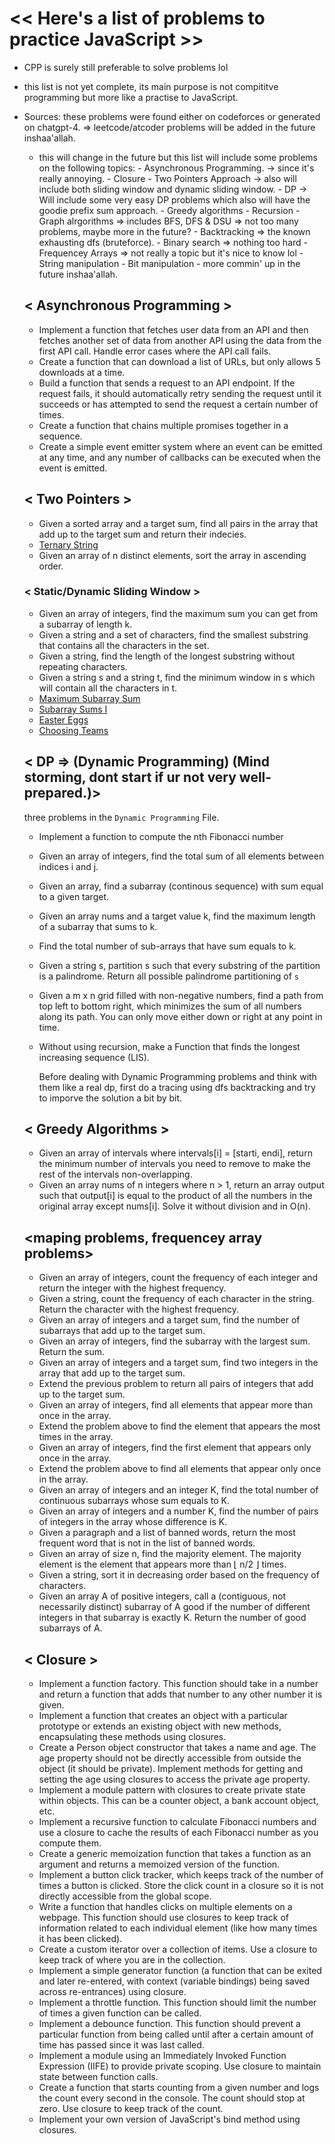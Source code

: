 # << Here's a list of problems to practice JavaScript >>  
- CPP is surely still preferable to solve problems lol
- this list is not yet complete, its main purpose is not compititve programming but more like a practise to JavaScript.
- Sources: these problems were found either on codeforces or generated on chatgpt-4. => leetcode/atcoder problems will be added in the future inshaa'allah.
  - this will change in the future but this list will include some problems on the following topics:
        - Asynchronous Programming. -> since it's really annoying.
        - Closure
        - Two Pointers Approach -> also will include both sliding window and dynamic sliding window.
        - DP -> Will include some very easy DP problems which also will have the goodie prefix sum approach.
        - Greedy algorithms
        - Recursion
        - Graph alrgorithms => includes BFS, DFS & DSU => not too many problems, maybe more in the future?
        - Backtracking => the known exhausting dfs (bruteforce).
        - Binary search => nothing too hard
        - Frequencey Arrays => not really a topic but it's nice to know lol
        - String manipulation
        - Bit manipulation
        - more commin' up in the future inshaa'allah.

  ## <  Asynchronous Programming >
  - Implement a function that fetches user data from an API and then fetches another set of data from another API using the data from the first API call. Handle error cases where the API call fails.
  - Create a function that can download a list of URLs, but only allows 5 downloads at a time.
  - Build a function that sends a request to an API endpoint. If the request fails, it should automatically retry sending the request until it succeeds or has attempted to send the request a certain number of times.
  - Create a function that chains multiple promises together in a sequence.
  - Create a simple event emitter system where an event can be emitted at any time, and any number of callbacks can be executed when the event is emitted.
 
  ## < Two Pointers >
  - Given a sorted array and a target sum, find all pairs in the array that add up to the target sum and return their indecies.
  - [Ternary String](https://codeforces.com/contest/1354/problem/B)
  - Given an array of n distinct elements, sort the array in ascending order.
  ### < Static/Dynamic Sliding Window >
  - Given an array of integers, find the maximum sum you can get from a subarray of length k.
  - Given a string and a set of characters, find the smallest substring that contains all the characters in the set.
  - Given a string, find the length of the longest substring without repeating characters.
  - Given a string s and a string t, find the minimum window in s which will contain all the characters in t.
  - [Maximum Subarray Sum](https://cses.fi/problemset/task/1643)
  - [Subarray Sums I](https://cses.fi/problemset/task/1660)
  - [Easter Eggs](https://codeforces.com/problemset/problem/78/B)
  - [Choosing Teams](https://codeforces.com/problemset/problem/432/A)

 
  ## < DP => (Dynamic Programming)  (Mind storming, dont start if ur not very well-prepared.)>
  three problems in the `Dynamic Programming` File.
  -  Implement a function to compute the nth Fibonacci number
  -  Given an array of integers, find the total sum of all elements between indices i and j.
  -  Given an array, find a subarray (continous sequence) with sum equal to a given target.
  -  Given an array nums and a target value k, find the maximum length of a subarray that sums to k.
  -  Find the total number of sub-arrays that have sum equals to k.
  - Given a string s, partition s such that every substring of the partition is a palindrome. Return all possible palindrome partitioning of `s`
  - Given a m x n grid filled with non-negative numbers, find a path from top left to bottom right, which minimizes the sum of all numbers along its path. You can only move either down or right at any point in time.
  - Without using recursion, make a Function that finds the longest increasing sequence (LIS).

    Before dealing with Dynamic Programming problems and think with them like a real dp, first do a tracing using dfs backtracking and try to imporve the solution a bit by bit.
 
  ## < Greedy Algorithms >
  - Given an array of intervals where intervals[i] = [starti, endi], return the minimum number of intervals you need to remove to make the rest of the intervals non-overlapping.
  - Given an array nums of n integers where n > 1, return an array output such that output[i] is equal to the product of all the numbers in the original array except nums[i]. Solve it without division and in O(n).
 
  ## <maping problems, frequencey array problems>
  - Given an array of integers, count the frequency of each integer and return the integer with the highest frequency.
  - Given a string, count the frequency of each character in the string. Return the character with the highest frequency.
  - Given an array of integers and a target sum, find the number of subarrays that add up to the target sum.
  - Given an array of integers, find the subarray with the largest sum. Return the sum.
  - Given an array of integers and a target sum, find two integers in the array that add up to the target sum.
  - Extend the previous problem to return all pairs of integers that add up to the target sum.
  - Given an array of integers, find all elements that appear more than once in the array.
  - Extend the problem above to find the element that appears the most times in the array.
  - Given an array of integers, find the first element that appears only once in the array.
  - Extend the problem above to find all elements that appear only once in the array.
  - Given an array of integers and an integer K, find the total number of continuous subarrays whose sum equals to K.
  - Given an array of integers and a number K, find the number of pairs of integers in the array whose difference is K.
  - Given a paragraph and a list of banned words, return the most frequent word that is not in the list of banned words.
  - Given an array of size n, find the majority element. The majority element is the element that appears more than ⌊ n/2 ⌋ times.
  - Given a string, sort it in decreasing order based on the frequency of characters.
  - Given an array A of positive integers, call a (contiguous, not necessarily distinct) subarray of A good if the number of different integers in that subarray is exactly K. Return the number of good subarrays of A.

  ## < Closure >
  - Implement a function factory. This function should take in a number and return a function that adds that number to any other number it is given.
  - Implement a function that creates an object with a particular prototype or extends an existing object with new methods, encapsulating these methods using closures.
  - Create a Person object constructor that takes a name and age. The age property should not be directly accessible from outside the object (it should be private). Implement methods for getting and setting the age using closures to access the private age property.
  - Implement a module pattern with closures to create private state within objects. This can be a counter object, a bank account object, etc.
  - Implement a recursive function to calculate Fibonacci numbers and use a closure to cache the results of each Fibonacci number as you compute them.
  - Create a generic memoization function that takes a function as an argument and returns a memoized version of the function.
  - Implement a button click tracker, which keeps track of the number of times a button is clicked. Store the click count in a closure so it is not directly accessible from the global scope.
  - Write a function that handles clicks on multiple elements on a webpage. This function should use closures to keep track of information related to each individual element (like how many times it has been clicked).
  - Create a custom iterator over a collection of items. Use a closure to keep track of where you are in the collection.
  - Implement a simple generator function (a function that can be exited and later re-entered, with context (variable bindings) being saved across re-entrances) using closure.
  - Implement a throttle function. This function should limit the number of times a given function can be called.
  - Implement a debounce function. This function should prevent a particular function from being called until after a certain amount of time has passed since it was last called.
  - Implement a module using an Immediately Invoked Function Expression (IIFE) to provide private scoping. Use closure to maintain state between function calls.
  - Create a function that starts counting from a given number and logs the count every second in the console. The count should stop at zero. Use closure to keep track of the count.
  - Implement your own version of JavaScript's bind method using closures.


